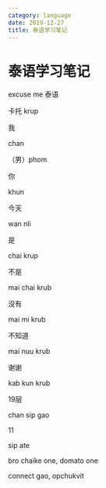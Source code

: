 ```yaml
---
category: language
date: 2019-12-27
title: 泰语学习笔记
---
```

# 泰语学习笔记

excuse me 泰语

卡托 krup

我

chan

（男）phom

你

khun

今天

wan nli

是

chai krup

不是

mai chai krub

没有

mai mi krub

不知道

mai nuu krub

谢谢

kab kun krub

19层

chan sip gao

11

sip ate

bro chaike one, domato one

connect gao, opchukvit